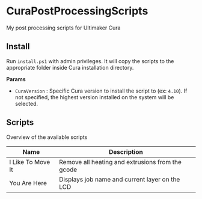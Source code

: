 # CuraPostProcessingScripts

My post processing scripts for Ultimaker Cura

## Install

Run `install.ps1` with admin privileges. 
It will copy the scripts to the appropriate folder inside Cura installation directory.

**Params**

- `CuraVersion` : Specific Cura version to install the script to (ex: `4.10`). If not specified, the highest version installed on the system will be selected.

## Scripts

Overview of the available scripts

Name  | Description
---------|----------
I Like To Move It | Remove all heating and extrusions from the gcode
You Are Here | Displays job name and current layer on the LCD
